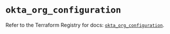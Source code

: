 # `okta_org_configuration`

Refer to the Terraform Registry for docs: [`okta_org_configuration`](https://registry.terraform.io/providers/okta/okta/4.11.1/docs/resources/org_configuration).

